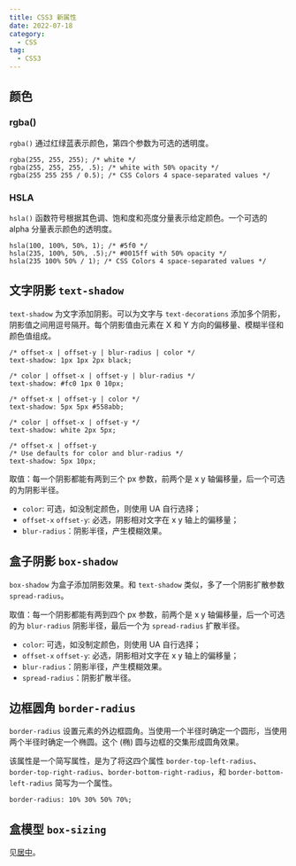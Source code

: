 ```yaml
---
title: CSS3 新属性
date: 2022-07-18
category:
  - CSS
tag:
  - CSS3
---
```


## 颜色

### rgba()

`rgba()` 通过红绿蓝表示颜色，第四个参数为可选的透明度。

```
rgba(255, 255, 255); /* white */
rgba(255, 255, 255, .5); /* white with 50% opacity */
rgba(255 255 255 / 0.5); /* CSS Colors 4 space-separated values */
```

### HSLA

`hsla()` 函数符号根据其色调、饱和度和亮度分量表示给定颜色。一个可选的 alpha 分量表示颜色的透明度。

```
hsla(100, 100%, 50%, 1); /* #5f0 */
hsla(235, 100%, 50%, .5);/* #0015ff with 50% opacity */
hsla(235 100% 50% / 1); /* CSS Colors 4 space-separated values */
```

## 文字阴影 `text-shadow`

`text-shadow` 为文字添加阴影。可以为文字与 `text-decorations` 添加多个阴影，阴影值之间用逗号隔开。每个阴影值由元素在 X 和 Y 方向的偏移量、模糊半径和颜色值组成。

```
/* offset-x | offset-y | blur-radius | color */
text-shadow: 1px 1px 2px black;

/* color | offset-x | offset-y | blur-radius */
text-shadow: #fc0 1px 0 10px;

/* offset-x | offset-y | color */
text-shadow: 5px 5px #558abb;

/* color | offset-x | offset-y */
text-shadow: white 2px 5px;

/* offset-x | offset-y
/* Use defaults for color and blur-radius */
text-shadow: 5px 10px;
```

取值：每一个阴影都能有两到三个 px 参数，前两个是 x y 轴偏移量，后一个可选的为阴影半径。

* `color`: 可选，如没制定颜色，则使用 UA 自行选择；
* `offset-x` `offset-y`: 必选，阴影相对文字在 x y 轴上的偏移量；
* `blur-radius`：阴影半径，产生模糊效果。

## 盒子阴影 `box-shadow`

`box-shadow` 为盒子添加阴影效果。和 `text-shadow` 类似，多了一个阴影扩散参数 `spread-radius`。

取值：每一个阴影都能有两到四个 px 参数，前两个是 x y 轴偏移量，后一个可选的为 `blur-radius` 阴影半径，最后一个为 `spread-radius` 扩散半径。

* `color`: 可选，如没制定颜色，则使用 UA 自行选择；
* `offset-x` `offset-y`: 必选，阴影相对文字在 x y 轴上的偏移量；
* `blur-radius`：阴影半径，产生模糊效果。
* `spread-radius`：阴影扩散半径。

## 边框圆角 `border-radius`

`border-radius` 设置元素的外边框圆角。当使用一个半径时确定一个圆形，当使用两个半径时确定一个椭圆。这个 (椭) 圆与边框的交集形成圆角效果。

该属性是一个简写属性，是为了将这四个属性 `border-top-left-radius`、`border-top-right-radius`、`border-bottom-right-radius`，和 `border-bottom-left-radius` 简写为一个属性。

```
border-radius: 10% 30% 50% 70%;
```

## 盒模型 `box-sizing`

见[居中](0005、居中.md)。
